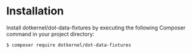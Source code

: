 # Installation

Install dotkernel/dot-data-fixtures by executing the following Composer command in your project directory:

    $ composer require dotkernel/dot-data-fixtures